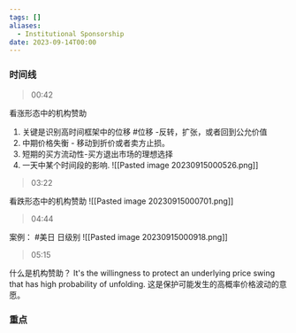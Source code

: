 ```yaml
---
tags: []
aliases:
  - Institutional Sponsorship
date: 2023-09-14T00:00
---
```


### 时间线

> 00:42

看涨形态中的机构赞助
1. 关键是识别高时间框架中的位移 #位移 -反转，扩张，或者回到公允价值
2. 中期价格失衡 - 移动到折价或者卖方止损。
3. 短期的买方流动性-买方退出市场的理想选择
4. 一天中某个时间段的影响.
![[Pasted image 20230915000526.png]]



> 03:22

看跌形态中的机构赞助
![[Pasted image 20230915000701.png]]


> 04:44

案例： #美日
日级别
![[Pasted image 20230915000918.png]]

> 05:15

什么是机构赞助？
 It's the willingness to protect an underlying price swing that has high probability of unfolding.
这是保护可能发生的高概率价格波动的意愿。


### 重点
